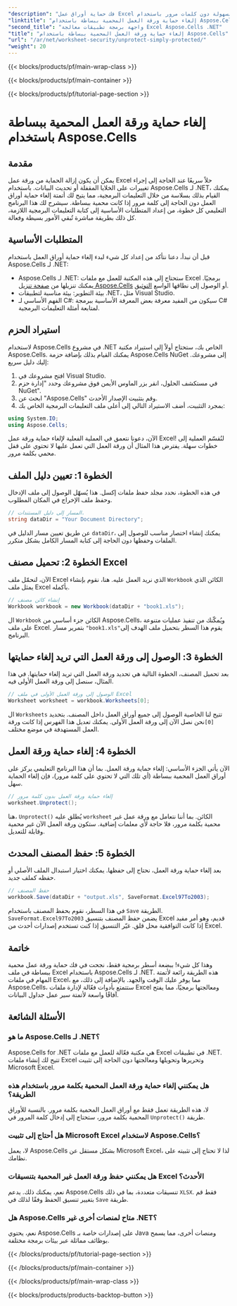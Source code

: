 ```yaml
---
"description": "فك حماية أوراق عمل Excel بسهولة دون كلمات مرور باستخدام Aspose.Cells لـ .NET. تعلّم كيفية الإعداد وخطوات البرمجة وحفظ النتائج بسلاسة."
"linktitle": "إلغاء حماية ورقة العمل المحمية ببساطة باستخدام Aspose.Cells"
"second_title": "واجهة برمجة تطبيقات معالجة Excel Aspose.Cells .NET"
"title": "إلغاء حماية ورقة العمل المحمية ببساطة باستخدام Aspose.Cells"
"url": "/ar/net/worksheet-security/unprotect-simply-protected/"
"weight": 20
---
```


{{< blocks/products/pf/main-wrap-class >}}

{{< blocks/products/pf/main-container >}}

{{< blocks/products/pf/tutorial-page-section >}}

# إلغاء حماية ورقة العمل المحمية ببساطة باستخدام Aspose.Cells

## مقدمة
يمكن أن يكون إزالة الحماية من ورقة عمل Excel حلاً سريعًا عند الحاجة إلى إجراء تغييرات على الخلايا المقفلة أو تحديث البيانات. باستخدام Aspose.Cells لـ .NET، يمكنك القيام بذلك بسلاسة من خلال التعليمات البرمجية، مما يتيح لك أتمتة إلغاء حماية أوراق العمل دون الحاجة إلى كلمة مرور إذا كانت محمية ببساطة. سيشرح لك هذا البرنامج التعليمي كل خطوة، من إعداد المتطلبات الأساسية إلى كتابة التعليمات البرمجية اللازمة، كل ذلك بطريقة مباشرة تُبقي الأمور بسيطة وفعالة.
## المتطلبات الأساسية
قبل أن نبدأ، دعنا نتأكد من إعداد كل شيء لبدء إلغاء حماية أوراق العمل باستخدام Aspose.Cells لـ .NET:
- Aspose.Cells لـ .NET: ستحتاج إلى هذه المكتبة للعمل مع ملفات Excel برمجيًا. يمكنك تنزيلها من [صفحة تنزيل Aspose.Cells](https://releases.aspose.com/cells/net/) أو الوصول إلى نطاقها الواسع [التوثيق](https://reference.aspose.com/cells/net/).
- بيئة التطوير: بيئة مناسبة لتطبيقات .NET، مثل Visual Studio.
- الفهم الأساسي لـ C#: سيكون من المفيد معرفة بعض المعرفة الأساسية ببرمجة C# لمتابعة أمثلة التعليمات البرمجية.
## استيراد الحزم
لاستخدام Aspose.Cells في مشروع .NET الخاص بك، ستحتاج أولاً إلى استيراد مكتبة Aspose.Cells. يمكنك القيام بذلك بإضافة حزمة Aspose.Cells NuGet إلى مشروعك. إليك دليل سريع:
1. افتح مشروعك في Visual Studio.
2. في مستكشف الحلول، انقر بزر الماوس الأيمن فوق مشروعك وحدد "إدارة حزم NuGet".
3. ابحث عن "Aspose.Cells" وقم بتثبيت الإصدار الأحدث.
4. بمجرد التثبيت، أضف الاستيراد التالي إلى أعلى ملف التعليمات البرمجية الخاص بك:
```csharp
using System.IO;
using Aspose.Cells;
```
الآن، دعونا نتعمق في العملية الفعلية لإلغاء حماية ورقة عمل Excel!
لنُقسّم العملية إلى خطوات سهلة. يفترض هذا المثال أن ورقة العمل التي تعمل عليها لا تحتوي على قفل محمي بكلمة مرور.
## الخطوة 1: تعيين دليل الملف
في هذه الخطوة، نحدد مجلد حفظ ملفات إكسل. هذا يُسهّل الوصول إلى ملف الإدخال وحفظ ملف الإخراج في المكان المطلوب.
```csharp
// المسار إلى دليل المستندات.
string dataDir = "Your Document Directory";
```
عن طريق تعيين مسار الدليل في `dataDir`، يمكنك إنشاء اختصار مناسب للوصول إلى الملفات وحفظها دون الحاجة إلى كتابة المسار الكامل بشكل متكرر.
## الخطوة 2: تحميل مصنف Excel
الآن، لنحمّل ملف Excel الذي نريد العمل عليه. هنا، نقوم بإنشاء `Workbook` الكائن الذي يمثل ملف Excel بأكمله.
```csharp
// إنشاء كائن مصنف
Workbook workbook = new Workbook(dataDir + "book1.xls");
   ```
ال `Workbook` الكائن جزء أساسي من Aspose.Cells، ويُمكّنك من تنفيذ عمليات متنوعة على ملف Excel. بتمرير مسار `"book1.xls"`يقوم هذا السطر بتحميل ملف الهدف إلى البرنامج.
## الخطوة 3: الوصول إلى ورقة العمل التي تريد إلغاء حمايتها
بعد تحميل المصنف، الخطوة التالية هي تحديد ورقة العمل التي تريد إلغاء حمايتها. في هذا المثال، سنصل إلى ورقة العمل الأولى فيه.
```csharp
// الوصول إلى ورقة العمل الأولى في ملف Excel
Worksheet worksheet = workbook.Worksheets[0];
```
ال `Worksheets` تتيح لنا الخاصية الوصول إلى جميع أوراق العمل داخل المصنف. بتحديد `[0]`نحن نصل الآن إلى ورقة العمل الأولى. يمكنك تعديل هذا الفهرس إذا كانت ورقة العمل المستهدفة في موضع مختلف.
## الخطوة 4: إلغاء حماية ورقة العمل
الآن يأتي الجزء الأساسي: إلغاء حماية ورقة العمل. بما أن هذا البرنامج التعليمي يركز على أوراق العمل المحمية ببساطة (أي تلك التي لا تحتوي على كلمة مرور)، فإن إلغاء الحماية سهل.
```csharp
// إلغاء حماية ورقة العمل بدون كلمة مرور
worksheet.Unprotect();
```
هنا، `Unprotect()` يُطلق عليه `worksheet` الكائن. بما أننا نتعامل مع ورقة عمل غير محمية بكلمة مرور، فلا حاجة لأي معلمات إضافية. ستكون ورقة العمل الآن غير محمية وقابلة للتعديل.
## الخطوة 5: حفظ المصنف المحدث
بعد إلغاء حماية ورقة العمل، نحتاج إلى حفظها. يمكنك اختيار استبدال الملف الأصلي أو حفظه كملف جديد.
```csharp
// حفظ المصنف
workbook.Save(dataDir + "output.xls", SaveFormat.Excel97To2003);
```
في هذا السطر، نقوم بحفظ المصنف باستخدام `Save` الطريقة. `SaveFormat.Excel97To2003` يضمن حفظ المصنف بتنسيق Excel قديم، وهو أمر مفيد إذا كانت التوافقية محل قلق. غيّر التنسيق إذا كنت تستخدم إصدارات أحدث من Excel.
## خاتمة
وهذا كل شيء! ببضعة أسطر برمجية فقط، نجحت في فك حماية ورقة عمل محمية ببساطة في ملف Excel باستخدام Aspose.Cells لـ .NET. هذه الطريقة رائعة لأتمتة المهام في ملفات Excel، مما يوفر عليك الوقت والجهد. بالإضافة إلى ذلك، مع Aspose.Cells، ستتمتع بأدوات فعّالة لإدارة ملفات Excel ومعالجتها برمجيًا، مما يفتح آفاقًا واسعة لأتمتة سير عمل جداول البيانات.
## الأسئلة الشائعة
### ما هو Aspose.Cells لـ .NET؟
Aspose.Cells for .NET هي مكتبة فعّالة للعمل مع ملفات Excel في تطبيقات .NET. تتيح لك إنشاء ملفات Excel وتحريرها وتحويلها ومعالجتها دون الحاجة إلى تثبيت Microsoft Excel.
### هل يمكنني إلغاء حماية ورقة العمل المحمية بكلمة مرور باستخدام هذه الطريقة؟
لا، هذه الطريقة تعمل فقط مع أوراق العمل المحمية بكلمة مرور. بالنسبة للأوراق المحمية بكلمة مرور، ستحتاج إلى إدخال كلمة المرور في `Unprotect()` طريقة.
### هل أحتاج إلى تثبيت Microsoft Excel لاستخدام Aspose.Cells؟
لا، يعمل Aspose.Cells بشكل مستقل عن Microsoft Excel، لذا لا تحتاج إلى تثبيته على نظامك.
### هل يمكنني حفظ ورقة العمل غير المحمية بتنسيقات Excel الأحدث؟
نعم، يمكنك ذلك. يدعم Aspose.Cells تنسيقات متعددة، بما في ذلك `XLSX`. فقط قم بتغيير تنسيق الحفظ وفقًا لذلك في `Save` طريقة.
### هل Aspose.Cells متاح لمنصات أخرى غير .NET؟
نعم، يحتوي Aspose.Cells على إصدارات خاصة بـ Java ومنصات أخرى، مما يسمح بوظائف مماثلة عبر بيئات برمجة مختلفة.


{{< /blocks/products/pf/tutorial-page-section >}}

{{< /blocks/products/pf/main-container >}}

{{< /blocks/products/pf/main-wrap-class >}}

{{< blocks/products/products-backtop-button >}}